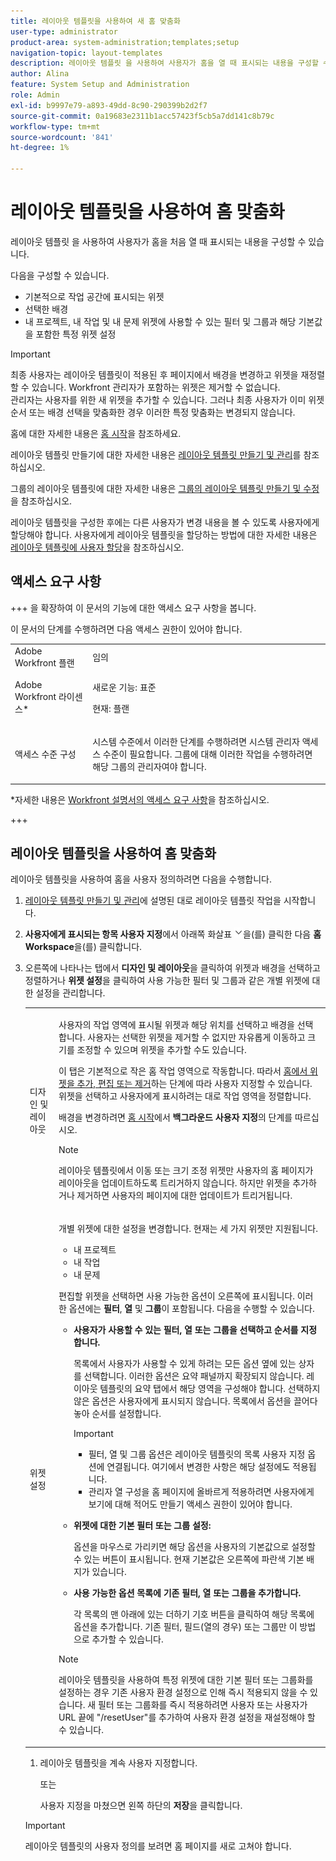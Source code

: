 ```yaml
---
title: 레이아웃 템플릿을 사용하여 새 홈 맞춤화
user-type: administrator
product-area: system-administration;templates;setup
navigation-topic: layout-templates
description: 레이아웃 템플릿 을 사용하여 사용자가 홈을 열 때 표시되는 내용을 구성할 수 있습니다.
author: Alina
feature: System Setup and Administration
role: Admin
exl-id: b9997e79-a893-49dd-8c90-290399b2d2f7
source-git-commit: 0a19683e2311b1acc57423f5cb5a7dd141c8b79c
workflow-type: tm+mt
source-wordcount: '841'
ht-degree: 1%

---
```


# 레이아웃 템플릿을 사용하여 홈 맞춤화

레이아웃 템플릿 을 사용하여 사용자가 홈을 처음 열 때 표시되는 내용을 구성할 수 있습니다.

다음을 구성할 수 있습니다.

* 기본적으로 작업 공간에 표시되는 위젯
* 선택한 배경
* 내 프로젝트, 내 작업 및 내 문제 위젯에 사용할 수 있는 필터 및 그룹과 해당 기본값을 포함한 특정 위젯 설정

>[!IMPORTANT]
>
>최종 사용자는 레이아웃 템플릿이 적용된 후 페이지에서 배경을 변경하고 위젯을 재정렬할 수 있습니다. Workfront 관리자가 포함하는 위젯은 제거할 수 없습니다.
> <br>
>관리자는 사용자를 위한 새 위젯을 추가할 수 있습니다. 그러나 최종 사용자가 이미 위젯 순서 또는 배경 선택을 맞춤화한 경우 이러한 특정 맞춤화는 변경되지 않습니다.



홈에 대한 자세한 내용은 [홈 시작](/help/quicksilver/workfront-basics/using-home/using-the-home-area/get-started-with-home.md)을 참조하세요.

레이아웃 템플릿 만들기에 대한 자세한 내용은 [레이아웃 템플릿 만들기 및 관리](../use-layout-templates/create-and-manage-layout-templates.md)를 참조하십시오.

그룹의 레이아웃 템플릿에 대한 자세한 내용은 [그룹의 레이아웃 템플릿 만들기 및 수정](../../../administration-and-setup/manage-groups/work-with-group-objects/create-and-modify-a-groups-layout-templates.md)을 참조하십시오.

레이아웃 템플릿을 구성한 후에는 다른 사용자가 변경 내용을 볼 수 있도록 사용자에게 할당해야 합니다. 사용자에게 레이아웃 템플릿을 할당하는 방법에 대한 자세한 내용은 [레이아웃 템플릿에 사용자 할당](../use-layout-templates/assign-users-to-layout-template.md)을 참조하십시오.

## 액세스 요구 사항

+++ 을 확장하여 이 문서의 기능에 대한 액세스 요구 사항을 봅니다.

이 문서의 단계를 수행하려면 다음 액세스 권한이 있어야 합니다.

<table style="table-layout:auto"> 
 <col> 
 <col> 
 <tbody> 
  <tr> 
   <td role="rowheader">Adobe Workfront 플랜</td> 
   <td>임의</td> 
  </tr> 
  <tr> 
   <td role="rowheader">Adobe Workfront 라이센스*</td> 
   <td><p>새로운 기능: 표준</p>
  <p> 현재: 플랜</p>
   </td> 
  </tr> 
  <tr> 
   <td role="rowheader">액세스 수준 구성</td> 
   <td> <p>시스템 수준에서 이러한 단계를 수행하려면 시스템 관리자 액세스 수준이 필요합니다.
그룹에 대해 이러한 작업을 수행하려면 해당 그룹의 관리자여야 합니다.</p> </td> 
  </tr> 
 </tbody> 
</table>

*자세한 내용은 [Workfront 설명서의 액세스 요구 사항](/help/quicksilver/administration-and-setup/add-users/access-levels-and-object-permissions/access-level-requirements-in-documentation.md)을 참조하십시오.

+++

## 레이아웃 템플릿을 사용하여 홈 맞춤화

레이아웃 템플릿을 사용하여 홈을 사용자 정의하려면 다음을 수행합니다.

1. [레이아웃 템플릿 만들기 및 관리](../../../administration-and-setup/customize-workfront/use-layout-templates/create-and-manage-layout-templates.md)에 설명된 대로 레이아웃 템플릿 작업을 시작합니다.

1. **사용자에게 표시되는 항목 사용자 지정**&#x200B;에서 아래쪽 화살표 ![](assets/dropdown-arrow.png)을(를) 클릭한 다음 **홈 Workspace**&#x200B;을(를) 클릭합니다.

1. 오른쪽에 나타나는 탭에서 **디자인 및 레이아웃**&#x200B;을 클릭하여 위젯과 배경을 선택하고 정렬하거나 **위젯 설정**&#x200B;을 클릭하여 사용 가능한 필터 및 그룹과 같은 개별 위젯에 대한 설정을 관리합니다.

   <table style="table-layout:auto"> 
    <col> 
    <col> 
    <tbody> 
     <tr> 
      <td role="rowheader">디자인 및 레이아웃</td> 
      <td>
      <p>사용자의 작업 영역에 표시될 위젯과 해당 위치를 선택하고 배경을 선택합니다. 사용자는 선택한 위젯을 제거할 수 없지만 자유롭게 이동하고 크기를 조정할 수 있으며 위젯을 추가할 수도 있습니다.</p>
      <p>이 탭은 기본적으로 작은 홈 작업 영역으로 작동합니다. 따라서 <a href="/help/quicksilver/workfront-basics/using-home/using-the-home-area/add-edit-remove-widgets-in-new-home.md" class="MCXref xref">홈에서 위젯을 추가, 편집 또는 제거</a>하는 단계에 따라 사용자 지정할 수 있습니다. 위젯을 선택하고 사용자에게 표시하려는 대로 작업 영역을 정렬합니다.</p>
      <p>배경을 변경하려면 <a href="/help/quicksilver/workfront-basics/using-home/using-the-home-area/get-started-with-home.md" class="MCXref xref">홈 시작</a>에서 <b>백그라운드 사용자 지정</b>의 단계를 따르십시오.</p>
      <p>

>[!NOTE]
>
>레이아웃 템플릿에서 이동 또는 크기 조정 위젯만 사용자의 홈 페이지가 레이아웃을 업데이트하도록 트리거하지 않습니다. 하지만 위젯을 추가하거나 제거하면 사용자의 페이지에 대한 업데이트가 트리거됩니다.

</p>
     </td> 
     </tr> 
     <tr> 
      <td role="rowheader">위젯 설정</td> 
      <td>
      <p>개별 위젯에 대한 설정을 변경합니다. 현재는 세 가지 위젯만 지원됩니다.</p>
      <ul>
        <li>내 프로젝트</li>
        <li>내 작업</li>
        <li>내 문제</li>
      </ul>
      <p>편집할 위젯을 선택하면 사용 가능한 옵션이 오른쪽에 표시됩니다. 이러한 옵션에는 <b>필터</b>, <b>열</b> 및 <b>그룹</b>이 포함됩니다. 다음을 수행할 수 있습니다.</p>
      <ul>
      <li><p><b>사용자가 사용할 수 있는 필터, 열 또는 그룹을 선택하고 순서를 지정합니다.</b></p>
      <p>목록에서 사용자가 사용할 수 있게 하려는 모든 옵션 옆에 있는 상자를 선택합니다. 이러한 옵션은 요약 패널까지 확장되지 않습니다. 레이아웃 템플릿의 요약 탭에서 해당 영역을 구성해야 합니다. 선택하지 않은 옵션은 사용자에게 표시되지 않습니다. 목록에서 옵션을 끌어다 놓아 순서를 설정합니다.</li></p>
      <p>

>[!IMPORTANT]
>
>* 필터, 열 및 그룹 옵션은 레이아웃 템플릿의 목록 사용자 지정 옵션에 연결됩니다. 여기에서 변경한 사항은 해당 설정에도 적용됩니다.
>* 관리자 열 구성을 홈 페이지에 올바르게 적용하려면 사용자에게 보기에 대해 적어도 만들기 액세스 권한이 있어야 합니다.

</p>
      <li><p><b>위젯에 대한 기본 필터 또는 그룹 설정:</b></p>
      <p>옵션을 마우스로 가리키면 해당 옵션을 사용자의 기본값으로 설정할 수 있는 버튼이 표시됩니다. 현재 기본값은 오른쪽에 파란색 기본 배지가 있습니다.</li></p>
      <li><p><b>사용 가능한 옵션 목록에 기존 필터, 열 또는 그룹을 추가합니다.</b></p>
      <p>각 목록의 맨 아래에 있는 더하기 기호 버튼을 클릭하여 해당 목록에 옵션을 추가합니다. 기존 필터, 필드(열의 경우) 또는 그룹만 이 방법으로 추가할 수 있습니다.</p></li>
      </ul>
      <p>

>[!NOTE]
>
>레이아웃 템플릿을 사용하여 특정 위젯에 대한 기본 필터 또는 그룹화를 설정하는 경우 기존 사용자 환경 설정으로 인해 즉시 적용되지 않을 수 있습니다. 새 필터 또는 그룹화를 즉시 적용하려면 사용자 또는 사용자가 URL 끝에 &quot;/resetUser&quot;를 추가하여 사용자 환경 설정을 재설정해야 할 수 있습니다.

</p>
  </td> 
  </tr>
  </tbody> 
  </table>

1. 레이아웃 템플릿을 계속 사용자 지정합니다.

   또는

   사용자 지정을 마쳤으면 왼쪽 하단의 **저장**&#x200B;을 클릭합니다.

>[!IMPORTANT]
>
>레이아웃 템플릿의 사용자 정의를 보려면 홈 페이지를 새로 고쳐야 합니다.
